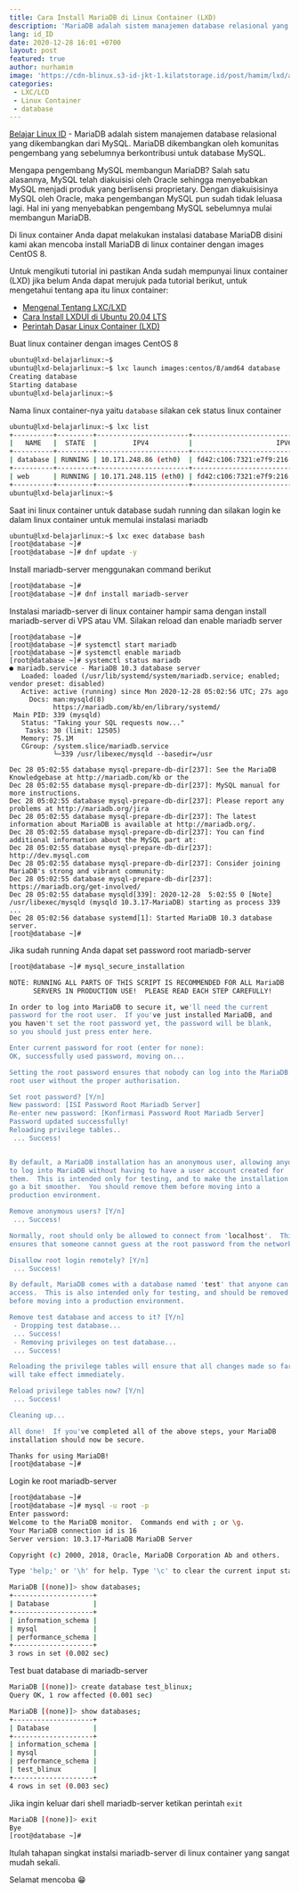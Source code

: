 ```yaml
---
title: Cara Install MariaDB di Linux Container (LXD)
description: 'MariaDB adalah sistem manajemen database relasional yang dikembangkan dari MySQL. MariaDB dikembangkan oleh komunitas pengembang yang  sebelumnya berkontribusi untuk database MySQL'
lang: id_ID
date: 2020-12-28 16:01 +0700
layout: post
featured: true
author: nurhamim
image: 'https://cdn-blinux.s3-id-jkt-1.kilatstorage.id/post/hamim/lxd/apache/cover/2.png'
categories:
 - LXC/LCD
 - Linux Container
 - database
---
```


[Belajar Linux ID](https://belajarlinux.id)  - MariaDB adalah sistem manajemen database relasional yang dikembangkan dari MySQL. MariaDB dikembangkan oleh komunitas pengembang yang  sebelumnya berkontribusi untuk database MySQL.

Mengapa pengembang MySQL membangun MariaDB? Salah satu alasannya,  MySQL telah diakuisisi oleh Oracle sehingga menyebabkan MySQL menjadi  produk yang berlisensi proprietary. Dengan diakuisisinya MySQL oleh  Oracle, maka pengembangan MySQL pun sudah tidak leluasa lagi. Hal ini  yang menyebabkan pengembang MySQL sebelumnya mulai membangun MariaDB.

Di linux container Anda dapat melakukan instalasi database MariaDB disini kami akan mencoba install MariaDB di linux container dengan images CentOS 8. 

Untuk mengikuti tutorial ini pastikan Anda sudah mempunyai linux container (LXD) jika belum Anda dapat merujuk pada tutorial berikut, untuk mengetahui tentang apa itu linux container:

- [Mengenal Tentang LXC/LXD](https://belajarlinux.id/pengenalan-lxc-atau-lxd/)
- [Cara Install LXDUI di Ubuntu 20.04 LTS](https://belajarlinux.id/cara-install-lxdui-di-ubuntu-20-04-lts/)
- [Perintah Dasar Linux Container (LXD)](https://belajarlinux.id/perintah-dasar-lxd/)

Buat linux container dengan images CentOS 8

```bash
ubuntu@lxd-belajarlinux:~$
ubuntu@lxd-belajarlinux:~$ lxc launch images:centos/8/amd64 database
Creating database
Starting database
ubuntu@lxd-belajarlinux:~$
```

Nama linux container-nya yaitu `database` silakan cek status linux container

```bash
ubuntu@lxd-belajarlinux:~$ lxc list
+----------+---------+-----------------------+-----------------------------------------------+-----------+-----------+
|   NAME   |  STATE  |         IPV4          |                     IPV6                      |   TYPE    | SNAPSHOTS |
+----------+---------+-----------------------+-----------------------------------------------+-----------+-----------+
| database | RUNNING | 10.171.248.86 (eth0)  | fd42:c106:7321:e7f9:216:3eff:fe61:cd72 (eth0) | CONTAINER | 0         |
+----------+---------+-----------------------+-----------------------------------------------+-----------+-----------+
| web      | RUNNING | 10.171.248.115 (eth0) | fd42:c106:7321:e7f9:216:3eff:fe44:c031 (eth0) | CONTAINER | 0         |
+----------+---------+-----------------------+-----------------------------------------------+-----------+-----------+
ubuntu@lxd-belajarlinux:~$
```

Saat ini linux container untuk database sudah running dan silakan login ke dalam linux container untuk memulai instalasi mariadb

```bash
ubuntu@lxd-belajarlinux:~$ lxc exec database bash
[root@database ~]#
[root@database ~]# dnf update -y
```

Install mariadb-server menggunakan command berikut

```bash
[root@database ~]#
[root@database ~]# dnf install mariadb-server
```

Instalasi mariadb-server di linux container hampir sama dengan install mariadb-server di VPS atau VM. Silakan reload dan enable mariadb server

```
[root@database ~]#
[root@database ~]# systemctl start mariadb
[root@database ~]# systemctl enable mariadb
[root@database ~]# systemctl status mariadb
● mariadb.service - MariaDB 10.3 database server
   Loaded: loaded (/usr/lib/systemd/system/mariadb.service; enabled; vendor preset: disabled)
   Active: active (running) since Mon 2020-12-28 05:02:56 UTC; 27s ago
     Docs: man:mysqld(8)
           https://mariadb.com/kb/en/library/systemd/
 Main PID: 339 (mysqld)
   Status: "Taking your SQL requests now..."
    Tasks: 30 (limit: 12505)
   Memory: 75.1M
   CGroup: /system.slice/mariadb.service
           └─339 /usr/libexec/mysqld --basedir=/usr

Dec 28 05:02:55 database mysql-prepare-db-dir[237]: See the MariaDB Knowledgebase at http://mariadb.com/kb or the
Dec 28 05:02:55 database mysql-prepare-db-dir[237]: MySQL manual for more instructions.
Dec 28 05:02:55 database mysql-prepare-db-dir[237]: Please report any problems at http://mariadb.org/jira
Dec 28 05:02:55 database mysql-prepare-db-dir[237]: The latest information about MariaDB is available at http://mariadb.org/.
Dec 28 05:02:55 database mysql-prepare-db-dir[237]: You can find additional information about the MySQL part at:
Dec 28 05:02:55 database mysql-prepare-db-dir[237]: http://dev.mysql.com
Dec 28 05:02:55 database mysql-prepare-db-dir[237]: Consider joining MariaDB's strong and vibrant community:
Dec 28 05:02:55 database mysql-prepare-db-dir[237]: https://mariadb.org/get-involved/
Dec 28 05:02:55 database mysqld[339]: 2020-12-28  5:02:55 0 [Note] /usr/libexec/mysqld (mysqld 10.3.17-MariaDB) starting as process 339 ...
Dec 28 05:02:56 database systemd[1]: Started MariaDB 10.3 database server.
[root@database ~]#
```

Jika sudah running Anda dapat set password root mariadb-server

```bash
[root@database ~]# mysql_secure_installation

NOTE: RUNNING ALL PARTS OF THIS SCRIPT IS RECOMMENDED FOR ALL MariaDB
      SERVERS IN PRODUCTION USE!  PLEASE READ EACH STEP CAREFULLY!

In order to log into MariaDB to secure it, we'll need the current
password for the root user.  If you've just installed MariaDB, and
you haven't set the root password yet, the password will be blank,
so you should just press enter here.

Enter current password for root (enter for none):
OK, successfully used password, moving on...

Setting the root password ensures that nobody can log into the MariaDB
root user without the proper authorisation.

Set root password? [Y/n]
New password: [ISI Password Root Mariadb Server]
Re-enter new password: [Konfirmasi Password Root Mariadb Server]
Password updated successfully!
Reloading privilege tables..
 ... Success!


By default, a MariaDB installation has an anonymous user, allowing anyone
to log into MariaDB without having to have a user account created for
them.  This is intended only for testing, and to make the installation
go a bit smoother.  You should remove them before moving into a
production environment.

Remove anonymous users? [Y/n]
 ... Success!

Normally, root should only be allowed to connect from 'localhost'.  This
ensures that someone cannot guess at the root password from the network.

Disallow root login remotely? [Y/n]
 ... Success!

By default, MariaDB comes with a database named 'test' that anyone can
access.  This is also intended only for testing, and should be removed
before moving into a production environment.

Remove test database and access to it? [Y/n]
 - Dropping test database...
 ... Success!
 - Removing privileges on test database...
 ... Success!

Reloading the privilege tables will ensure that all changes made so far
will take effect immediately.

Reload privilege tables now? [Y/n]
 ... Success!

Cleaning up...

All done!  If you've completed all of the above steps, your MariaDB
installation should now be secure.

Thanks for using MariaDB!
[root@database ~]#
```

Login ke root mariadb-server

```bash
[root@database ~]#
[root@database ~]# mysql -u root -p
Enter password:
Welcome to the MariaDB monitor.  Commands end with ; or \g.
Your MariaDB connection id is 16
Server version: 10.3.17-MariaDB MariaDB Server

Copyright (c) 2000, 2018, Oracle, MariaDB Corporation Ab and others.

Type 'help;' or '\h' for help. Type '\c' to clear the current input statement.

MariaDB [(none)]> show databases;
+--------------------+
| Database           |
+--------------------+
| information_schema |
| mysql              |
| performance_schema |
+--------------------+
3 rows in set (0.002 sec)
```

Test buat database di mariadb-server

```bash
MariaDB [(none)]> create database test_blinux;
Query OK, 1 row affected (0.001 sec)

MariaDB [(none)]> show databases;
+--------------------+
| Database           |
+--------------------+
| information_schema |
| mysql              |
| performance_schema |
| test_blinux        |
+--------------------+
4 rows in set (0.003 sec)
```

Jika ingin keluar dari shell mariadb-server ketikan perintah `exit`

```bash
MariaDB [(none)]> exit
Bye
[root@database ~]#
```

Itulah tahapan singkat instalsi mariadb-server di linux container yang sangat mudah sekali. 

Selamat mencoba 😁